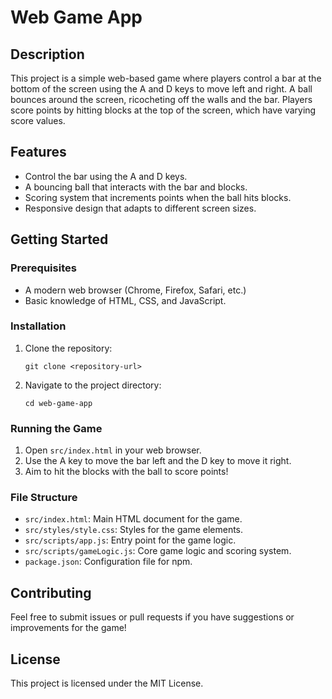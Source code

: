 # Web Game App

## Description
This project is a simple web-based game where players control a bar at the bottom of the screen using the A and D keys to move left and right. A ball bounces around the screen, ricocheting off the walls and the bar. Players score points by hitting blocks at the top of the screen, which have varying score values.

## Features
- Control the bar using the A and D keys.
- A bouncing ball that interacts with the bar and blocks.
- Scoring system that increments points when the ball hits blocks.
- Responsive design that adapts to different screen sizes.

## Getting Started

### Prerequisites
- A modern web browser (Chrome, Firefox, Safari, etc.)
- Basic knowledge of HTML, CSS, and JavaScript.

### Installation
1. Clone the repository:
   ```
   git clone <repository-url>
   ```
2. Navigate to the project directory:
   ```
   cd web-game-app
   ```

### Running the Game
1. Open `src/index.html` in your web browser.
2. Use the A key to move the bar left and the D key to move it right.
3. Aim to hit the blocks with the ball to score points!

### File Structure
- `src/index.html`: Main HTML document for the game.
- `src/styles/style.css`: Styles for the game elements.
- `src/scripts/app.js`: Entry point for the game logic.
- `src/scripts/gameLogic.js`: Core game logic and scoring system.
- `package.json`: Configuration file for npm.

## Contributing
Feel free to submit issues or pull requests if you have suggestions or improvements for the game!

## License
This project is licensed under the MIT License.